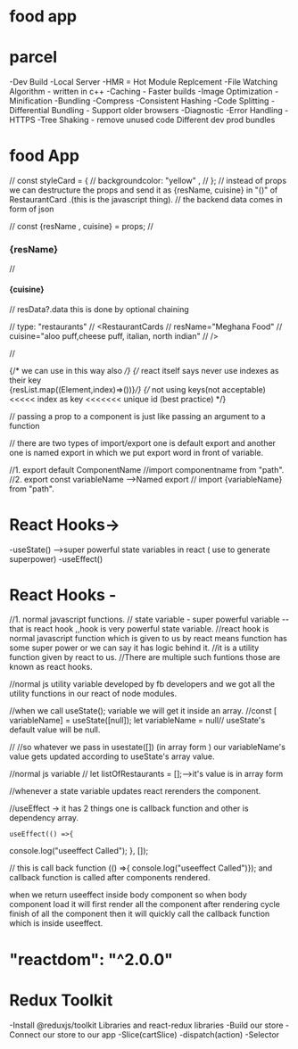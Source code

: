 # food app

# parcel
-Dev Build
-Local Server
-HMR = Hot Module Replcement
-File Watching Algorithm - written in c++
-Caching - Faster builds
-Image Optimization
-Minification
-Bundling
-Compress
-Consistent Hashing
-Code Splitting
-Differential Bundling - Support older browsers
-Diagnostic 
-Error Handling
-HTTPS
-Tree Shaking - remove unused code
Different dev prod bundles

# food App

// const styleCard = {
//     backgroundcolor: "yellow" ,
// };
// instead of props we can destructure the props and send it as {resName, cuisine} in "()" of RestaurantCard .(this is the javascript thing).
// the backend data comes in form of json


  // const {resName , cuisine} = props;
  // <h3>{resName}</h3>
  // <h4>{cuisine}</h4>
  // resData?.data this is done by optional chaining

  // type: "restaurants"
//   <RestaurantCards
//   resName="Meghana Food"
//   cuisine="aloo puff,cheese puff, italian, north indian"
// />

// <RestaurantCard resName="KFC" cuisine="Burger, FastFood" />


{/* we can use in this way also  */}
{/* react itself says never use indexes as their key  
{resList.map((Element,index)=>(<RestaurantCard key={index} resData={Element}/>))}*/}
{/* not using keys(not acceptable) <<<<< index as key <<<<<<< unique id (best practice) */}

// passing a prop to a component  is just like passing an argument to a function

 // there are two types of import/export
 one is default export and another one is named export in which we put export word in front of variable.

 //1. export default ComponentName //import componentname from "path".
 //2. export const variableName -->Named export // import {variableName} from "path".


# React Hooks->
-useState()  -->super powerful state variables in react ( use to generate superpower)
-useEffect()


 # React Hooks - 
 //1. normal javascript functions.
 // state variable - super powerful variable --that is react hook ,,hook is very powerful state variable.
  //react hook is normal javascript function which is given to us by react means function has some super power or we can say it has logic behind it.
  //it is a utility function given by react to us.
  //There are multiple such funtions those are known as react hooks.

  //normal js utility variable developed by fb developers and we got all the utility functions in our react of node modules.

//when we call useState(); variable we will get it inside an array.
//const [ variableName] = useState([null]);
let variableName = null// useState's default value will be null.

 
// //so whatever we  pass in usestate([]) (in array form ) our variableName's value gets updated according to useState's array value.

//normal js variable
 // let listOfRestaurants = [];-->it's value is in array form 

//whenever a state variable updates react rerenders the component.

   //useEffect -> it has 2 things one is callback function and other is dependency array.

    useEffect(() =>{
console.log("useeffect Called");
  }, []);

  //    this is call back function  (() =>{
console.log("useeffect Called")});
and callback function is called after components rendered.

when we return useeffect inside body component  so when body component load it will first render all the  component after rendering cycle finish  of all the component  then it will quickly  call the callback function which is inside useeffect.  

# "reactdom": "^2.0.0"

# Redux Toolkit
-Install @reduxjs/toolkit Libraries and react-redux libraries
-Build our store
-Connect our store to our app
-Slice(cartSlice)
-dispatch(action)
-Selector